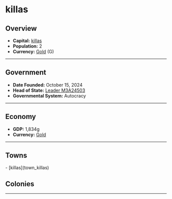 <!--UNDEDITED FILE, remove this entire line if this file has been edited!-->
# <!--NAME-->killas<!--NAME-->

## Overview

- **Capital:** <!--CAPITAL_LINK-->[killas](killas_town)<!--CAPITAL_LINK-->
- **Population:** <!--POPULATION-->2<!--POPULATION-->
- **Currency:** <!--CURRENCY_LINK-->[Gold](Gold_currency)<!--CURRENCY_LINK--> (<!--CURRENCY_ABV-->G<!--CURRENCY_ABV-->)

---

## Government

- **Date Founded:** <!--FOUNDED-->October 15, 2024<!--FOUNDED-->
- **Head of State:** <!--LEADER_TITLE_LINK-->[Leader M3A24503](M3A24503_user)<!--LEADER_TITLE_LINK-->
- **Governmental System:** <!--GOVERNMENT-->Autocracy<!--GOVERNMENT-->

---

## Economy

- **GDP:** <!--GDP-->1,834g<!--GDP-->
- **Currency:** <!--CURRENCY_LINK-->[Gold](Gold_currency)<!--CURRENCY_LINK-->

---

## Towns

<!--TOWNS-->- [killas](town_killas)<!--TOWNS-->

## Colonies

<!--COLONIES--><!--COLONIES-->

---